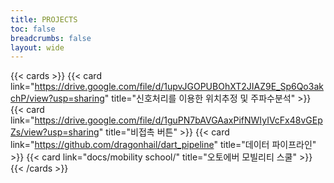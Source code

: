 ```yaml
---
title: PROJECTS
toc: false
breadcrumbs: false
layout: wide
---
```


{{< cards >}}
  {{< card link="https://drive.google.com/file/d/1upvJGOPUBOhXT2JIAZ9E_Sp6Qo3akchP/view?usp=sharing" title="신호처리를 이용한 위치추정 및 주파수분석" >}}
  {{< card link="https://drive.google.com/file/d/1guPN7bAVGAaxPifNWIyIVcFx48vGEpZs/view?usp=sharing" title="비접촉 버튼" >}}
  {{< card link="https://github.com/dragonhail/dart_pipeline" title="데이터 파이프라인" >}}
  {{< card link="docs/mobility school/" title="오토에버 모빌리티 스쿨" >}}
{{< /cards >}}